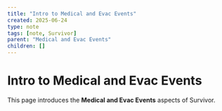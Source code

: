```yaml
---
title: "Intro to Medical and Evac Events"
created: 2025-06-24
type: note
tags: [note, Survivor]
parent: "Medical and Evac Events"
children: []
---
```


# Intro to Medical and Evac Events

This page introduces the **Medical and Evac Events** aspects of Survivor.
